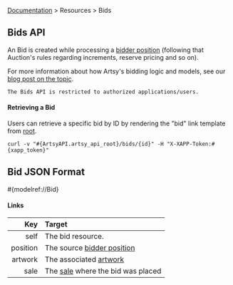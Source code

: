 [Documentation](/docs) &gt; Resources &gt; Bids

## Bids API

An Bid is created while processing a [bidder position](/docs/bidder_positions) (following that Auction's rules regarding increments, reserve pricing and so on).

For more information about how Artsy's bidding logic and models, see our [blog post on the topic](http://artsy.github.io/blog/2014/04/17/building-an-english-auction-with-mongodb/).

``` alert[danger]
The Bids API is restricted to authorized applications/users.
```

#### Retrieving a Bid

Users can retrieve a specific bid by ID by rendering the "bid" link template from [root](#{ArtsyAPI.artsy_api_root}).

```
curl -v "#{ArtsyAPI.artsy_api_root}/bids/{id}" -H "X-XAPP-Token:#{xapp_token}"
```

## Bid JSON Format

#{modelref://Bid}

#### Links

Key                | Target                                                |
------------------:|:------------------------------------------------------|
self               | The bid resource.                                     |
position           | The source [bidder position](docs/bidder_positions)   |
artwork            | The associated [artwork](docs/artworks)               |
sale               | The [sale](docs/sales) where the bid was placed       |

